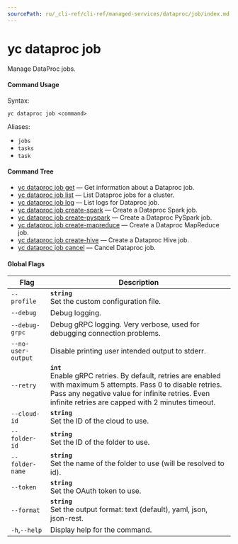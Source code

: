 ```yaml
---
sourcePath: ru/_cli-ref/cli-ref/managed-services/dataproc/job/index.md
---
```

# yc dataproc job

Manage DataProc jobs.

#### Command Usage

Syntax: 

`yc dataproc job <command>`

Aliases: 

- `jobs`
- `tasks`
- `task`

#### Command Tree

- [yc dataproc job get](get.md) — Get information about a Dataproc job.
- [yc dataproc job list](list.md) — List Dataproc jobs for a cluster.
- [yc dataproc job log](log.md) — List logs for Dataproc job.
- [yc dataproc job create-spark](create-spark.md) — Create a Dataproc Spark job.
- [yc dataproc job create-pyspark](create-pyspark.md) — Create a Dataproc PySpark job.
- [yc dataproc job create-mapreduce](create-mapreduce.md) — Create a Dataproc MapReduce job.
- [yc dataproc job create-hive](create-hive.md) — Create a Dataproc Hive job.
- [yc dataproc job cancel](cancel.md) — Cancel Dataproc job.

#### Global Flags

| Flag | Description |
|----|----|
|`--profile`|<b>`string`</b><br/>Set the custom configuration file.|
|`--debug`|Debug logging.|
|`--debug-grpc`|Debug gRPC logging. Very verbose, used for debugging connection problems.|
|`--no-user-output`|Disable printing user intended output to stderr.|
|`--retry`|<b>`int`</b><br/>Enable gRPC retries. By default, retries are enabled with maximum 5 attempts. Pass 0 to disable retries. Pass any negative value for infinite retries. Even infinite retries are capped with 2 minutes timeout.|
|`--cloud-id`|<b>`string`</b><br/>Set the ID of the cloud to use.|
|`--folder-id`|<b>`string`</b><br/>Set the ID of the folder to use.|
|`--folder-name`|<b>`string`</b><br/>Set the name of the folder to use (will be resolved to id).|
|`--token`|<b>`string`</b><br/>Set the OAuth token to use.|
|`--format`|<b>`string`</b><br/>Set the output format: text (default), yaml, json, json-rest.|
|`-h`,`--help`|Display help for the command.|
